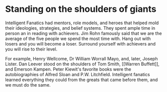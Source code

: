 # Standing on the shoulders of giants

Intelligent Fanatics had mentors, role models, and heroes that helped mold their ideologies, strategies, and belief systems. They spent ample time in person an in reading with achievers. Jim Rohn famously said that we are the average of the five people we spend the most time with. Hang out with losers and you will become a loser. Surround yourself with achievers and you will rise to their level.

For example, Henry Wellcome, Dr William Worrall Mayo, and, later, Joseph Lister. Dan Leever stood on the shoulders of Tom Smith, [[Warren Buffett]], and Emerson Kampen. Peter Kiewit's favorite books were the autobiographies of Alfred Sloan and P.W. Litchfield. Intelligent fanatics learned everything they could from the greats that came before them, and we must do the same.